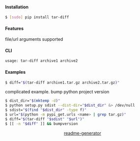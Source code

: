 <!--
https://pypi.org/project/readme-generator/
-->

#### Installation
```bash
$ [sudo] pip install tar-diff
```

#### Features
file/url arguments supported

#### CLI
```bash
usage: tar-diff archive1 archive2
```

#### Examples
```bash
$ diff="$(tar-diff archive1.tar.gz archive2.tar.gz)"
```

complicated example. bump python project version
```bash
$ dist_dir="$(mktemp -d)"
$ python setup.py sdist --dist-dir="$dist_dir" &> /dev/null
$ sdist="$(find "$dist_dir" -type f)"
$ url="$(python -m pypi_get.urls <name> | grep tar.gz)"
$ diff="$(tar-diff "$sdist" "$url")"
$ [[ -n "$diff" ]] && bumpversion
```

<p align="center">
    <a href="https://pypi.org/project/readme-generator/">readme-generator</a>
</p>